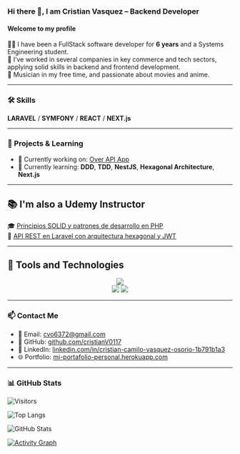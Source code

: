 ### Hi there 👋, I am Cristian Vasquez – Backend Developer

#### Welcome to my profile  

👨‍💻 I have been a FullStack software developer for **6 years** and a Systems Engineering student.  
💼 I’ve worked in several companies in key commerce and tech sectors, applying solid skills in backend and frontend development.  
🎸 Musician in my free time, and passionate about movies and anime.

---

### 🛠 Skills
**LARAVEL** / **SYMFONY** / **REACT** / **NEXT.js**

---

### 🚀 Projects & Learning
- 🔭 Currently working on: [Over API App](https://over-api-application-production.up.railway.app/)
- 🌱 Currently learning: **DDD**, **TDD**, **NestJS**, **Hexagonal Architecture**, **Next.js**

---

## 📚 I'm also a Udemy Instructor

🎓 [Principios SOLID y patrones de desarrollo en PHP](https://www.udemy.com/course/principios-solid-y-patrones-de-desarrollo-en-php/)  
🔐 [API REST en Laravel con arquitectura hexagonal y JWT](https://www.udemy.com/course/api-rest-hecho-en-laravel-con-arquitectura-hexagonal-y-jwt/)

---

## 🧰 Tools and Technologies

<div align="center">
  
<img src="https://skillicons.dev/icons?i=html,css,bootstrap,php,ts,laravel,lumen,nextjs,nestjs,nodejs,mysql,mongodb,docker,git,linux,redis,vscode,postman,jwt" /><br/>
<img src="https://img.shields.io/badge/Architecture-DDD%20%7C%20Hexagonal-9cf?style=flat-square">
<img src="https://img.shields.io/badge/MQ-RabbitMQ-orange?style=flat-square&logo=rabbitmq&logoColor=white">

</div>

---

### 📫 Contact Me

- 💌 Email: [cvo6372@gmail.com](mailto:cvo6372@gmail.com)
- 🐙 GitHub: [github.com/cristianV0117](https://github.com/cristianV0117)
- 💼 LinkedIn: [linkedin.com/in/cristian-camilo-vasquez-osorio-1b791b1a3](https://www.linkedin.com/in/cristian-camilo-vasquez-osorio-1b791b1a3/)
- 🌐 Portfolio: [mi-portafolio-personal.herokuapp.com](https://mi-portafolio-personal.herokuapp.com/)

---

### 📊 GitHub Stats

![Visitors](https://komarev.com/ghpvc/?username=cristianV0117&color=blue)

![Top Langs](https://github-readme-stats.vercel.app/api/top-langs/?username=cristianV0117&layout=compact)

![GitHub Stats](https://github-readme-stats.vercel.app/api?username=cristianV0117&show_icons=true&theme=default)

[![Activity Graph](https://github-readme-activity-graph.vercel.app/graph?username=cristianV0117&theme=github-compact)](https://github.com/ashutosh00710/github-readme-activity-graph)
